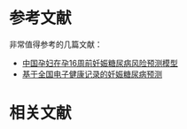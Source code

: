 # 参考文献
非常值得参考的几篇文献：

* [中国孕妇在孕16周前妊娠糖尿病风险预测模型](04文献阅读\妇产科\01妊娠期糖尿病\01徐进老师\01中国孕妇在孕16周前妊娠糖尿病风险预测模型/)
* [基于全国电子健康记录的妊娠糖尿病预测](04文献阅读\妇产科\01妊娠期糖尿病\01徐进老师\02基于全国电子健康记录的妊娠糖尿病预测/)


# 相关文献
